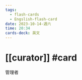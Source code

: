 ```yaml
---
tags:
  - flash-cards
  - Engslish-flash-card
date: 2023-10-14-週六
time: 20:34
cards-deck: 英文
---
```


# [[curator]] #card 
管理者